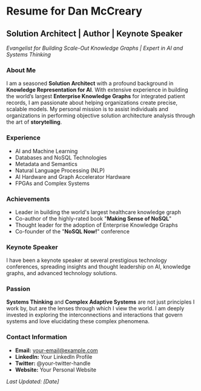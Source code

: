 # Resume for Dan McCreary

## Solution Architect | Author | Keynote Speaker

*Evangelist for Building Scale-Out Knowledge Graphs | Expert in AI and Systems Thinking*

### About Me

I am a seasoned **Solution Architect** with a profound background in **Knowledge Representation for AI**. With extensive experience in building the world’s largest **Enterprise Knowledge Graphs** for integrated patient records, I am passionate about helping organizations create precise, scalable models. My personal mission is to assist individuals and organizations in performing objective solution architecture analysis through the art of **storytelling**.

### Experience

- AI and Machine Learning
- Databases and NoSQL Technologies
- Metadata and Semantics
- Natural Language Processing (NLP)
- AI Hardware and Graph Accelerator Hardware
- FPGAs and Complex Systems

### Achievements

- Leader in building the world's largest healthcare knowledge graph
- Co-author of the highly-rated book "**Making Sense of NoSQL**"
- Thought leader for the adoption of Enterprise Knowledge Graphs
- Co-founder of the "**NoSQL Now!**" conference

### Keynote Speaker
I have been a keynote speaker at several prestigious technology conferences, spreading insights and thought leadership on AI, knowledge graphs, and advanced technology solutions.

### Passion
**Systems Thinking** and **Complex Adaptive Systems** are not just principles I work by, but are the lenses through which I view the world. I am deeply invested in exploring the interconnections and interactions that govern systems and love elucidating these complex phenomena.

### Contact Information
- **Email:** your-email@example.com
- **LinkedIn:** Your LinkedIn Profile
- **Twitter:** @your-twitter-handle
- **Website:** Your Personal Website

*Last Updated: [Date]*
